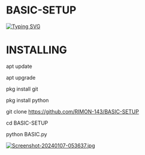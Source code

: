 # BASIC-SETUP
[![Typing SVG](https://readme-typing-svg.herokuapp.com?font=Fira+Code&size=30&pause=1000&color=270BF7&random=false&width=435&lines=BASIC+TOOLS)](https://git.io/typing-svg)
# INSTALLING

apt update 

apt upgrade 

pkg install git

pkg install python 

git clone https://github.com/RIMON-143/BASIC-SETUP

cd BASIC-SETUP

python BASIC.py


[![Screenshot-20240107-053637.jpg](https://i.postimg.cc/8cZcQbg1/Screenshot-20240107-053637.jpg)](https://postimg.cc/9wqCyZfS)
